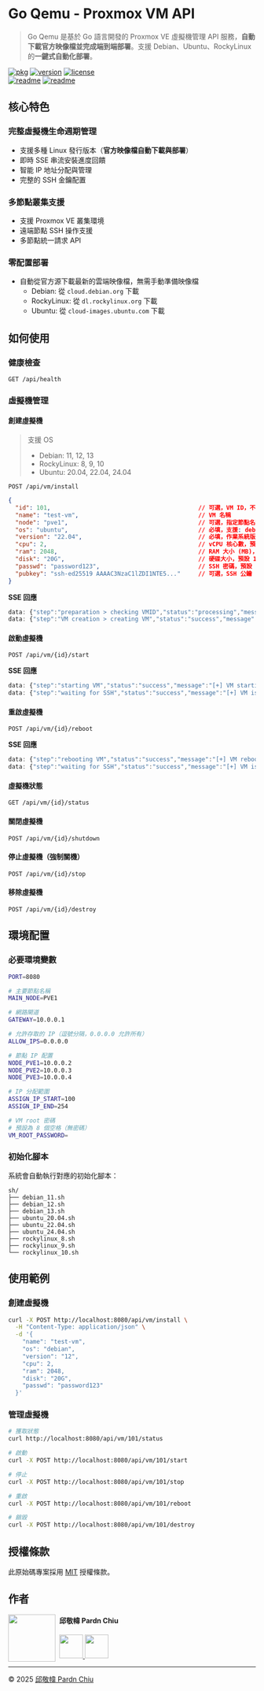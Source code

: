 # Go Qemu - Proxmox VM API

> Go Qemu 是基於 Go 語言開發的 Proxmox VE 虛擬機管理 API 服務，**自動下載官方映像檔並完成端到端部署**。支援 Debian、Ubuntu、RockyLinux 的**一鍵式自動化部署**。


[![pkg](https://pkg.go.dev/badge/github.com/pardnchiu/go-qemu.svg)](https://pkg.go.dev/github.com/pardnchiu/go-qemu)
[![version](https://img.shields.io/github/v/tag/pardnchiu/go-qemu?label=release)](https://github.com/pardnchiu/go-qemu/releases)
[![license](https://img.shields.io/github/license/pardnchiu/go-qemu)](LICENSE)<br>
[![readme](https://img.shields.io/badge/readme-EN-white)](README.md)
[![readme](https://img.shields.io/badge/readme-ZH-white)](README.zh.md)

## 核心特色

### 完整虛擬機生命週期管理
- 支援多種 Linux 發行版本（**官方映像檔自動下載與部署**）
- 即時 SSE 串流安裝進度回饋
- 智能 IP 地址分配與管理
- 完整的 SSH 金鑰配置

### 多節點叢集支援
- 支援 Proxmox VE 叢集環境
- 遠端節點 SSH 操作支援
- 多節點統一請求 API

### 零配置部署
- 自動從官方源下載最新的雲端映像檔，無需手動準備映像檔
  - Debian: 從 `cloud.debian.org` 下載
  - RockyLinux: 從 `dl.rockylinux.org` 下載
  - Ubuntu: 從 `cloud-images.ubuntu.com` 下載  

## 如何使用

### 健康檢查
```
GET /api/health
```

### 虛擬機管理

#### 創建虛擬機
> 支援 OS
> - Debian: 11, 12, 13
> - RockyLinux: 8, 9, 10
> - Ubuntu: 20.04, 22.04, 24.04  
```
POST /api/vm/install
```

```json
{
  "id": 101,                                          // 可選，VM ID，不指定則自動分配
  "name": "test-vm",                                  // VM 名稱
  "node": "pve1",                                     // 可選，指定節點名稱
  "os": "ubuntu",                                     // 必填，支援: debian, ubuntu, rockylinux
  "version": "22.04",                                 // 必填，作業系統版本
  "cpu": 2,                                           // vCPU 核心數，預設 2
  "ram": 2048,                                        // RAM 大小 (MB)，預設 2048
  "disk": "20G",                                      // 硬碟大小，預設 16G
  "passwd": "password123",                            // SSH 密碼，預設 "passwd"
  "pubkey": "ssh-ed25519 AAAAC3NzaC1lZDI1NTE5..."     // 可選，SSH 公鑰
}
```

**SSE 回應**
```javascript
data: {"step":"preparation > checking VMID","status":"processing","message":"[*] using specified VMID: 101"}
data: {"step":"VM creation > creating VM","status":"success","message":"[+] VM created successfully (2.45s)"}
```

#### 啟動虛擬機
```
POST /api/vm/{id}/start
```

**SSE 回應**
```javascript
data: {"step":"starting VM","status":"success","message":"[+] VM starting (1.23s)"}
data: {"step":"waiting for SSH","status":"success","message":"[+] VM is ready (15.67s)"}
```

#### 重啟虛擬機
```
POST /api/vm/{id}/reboot
```

**SSE 回應**
```javascript
data: {"step":"rebooting VM","status":"success","message":"[+] VM rebooting (1.23s)"}
data: {"step":"waiting for SSH","status":"success","message":"[+] VM is ready (15.67s)"}
```

#### 虛擬機狀態
```
GET /api/vm/{id}/status
```

#### 關閉虛擬機
```
POST /api/vm/{id}/shutdown
```

#### 停止虛擬機（強制關機）
```
POST /api/vm/{id}/stop
```

#### 移除虛擬機
```
POST /api/vm/{id}/destroy
```

## 環境配置

### 必要環境變數
```bash
PORT=8080

# 主要節點名稱
MAIN_NODE=PVE1

# 網路閘道
GATEWAY=10.0.0.1

# 允許存取的 IP（逗號分隔，0.0.0.0 允許所有）
ALLOW_IPS=0.0.0.0

# 節點 IP 配置
NODE_PVE1=10.0.0.2
NODE_PVE2=10.0.0.3
NODE_PVE3=10.0.0.4

# IP 分配範圍
ASSIGN_IP_START=100
ASSIGN_IP_END=254

# VM root 密碼
# 預設為 8 個空格（無密碼）
VM_ROOT_PASSWORD=
```

### 初始化腳本

系統會自動執行對應的初始化腳本：
```
sh/
├── debian_11.sh
├── debian_12.sh  
├── debian_13.sh
├── ubuntu_20.04.sh
├── ubuntu_22.04.sh
├── ubuntu_24.04.sh
├── rockylinux_8.sh
├── rockylinux_9.sh
└── rockylinux_10.sh
```

## 使用範例

### 創建虛擬機
```bash
curl -X POST http://localhost:8080/api/vm/install \
  -H "Content-Type: application/json" \
  -d '{
    "name": "test-vm",
    "os": "debian",
    "version": "12",
    "cpu": 2,
    "ram": 2048,
    "disk": "20G",
    "passwd": "password123"
  }'
```

### 管理虛擬機
```bash
# 獲取狀態
curl http://localhost:8080/api/vm/101/status

# 啟動
curl -X POST http://localhost:8080/api/vm/101/start

# 停止
curl -X POST http://localhost:8080/api/vm/101/stop

# 重啟
curl -X POST http://localhost:8080/api/vm/101/reboot

# 銷毀
curl -X POST http://localhost:8080/api/vm/101/destroy
```

## 授權條款

此原始碼專案採用 [MIT](LICENSE) 授權條款。

## 作者

<img src="https://avatars.githubusercontent.com/u/25631760" align="left" width="96" height="96" style="margin-right: 0.5rem;">

<h4 style="padding-top: 0">邱敬幃 Pardn Chiu</h4>

<a href="mailto:dev@pardn.io" target="_blank">
  <img src="https://pardn.io/image/email.svg" width="48" height="48">
</a> <a href="https://linkedin.com/in/pardnchiu" target="_blank">
  <img src="https://pardn.io/image/linkedin.svg" width="48" height="48">
</a>

***

©️ 2025 [邱敬幃 Pardn Chiu](https://pardn.io)
